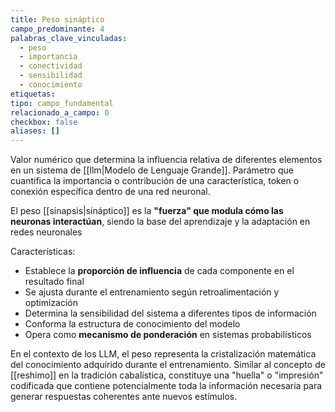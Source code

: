 ```yaml
---
title: Peso sináptico
campo_predominante: 4
palabras_clave_vinculadas:
  - peso
  - importancia
  - conectividad
  - sensibilidad
  - conocimiento
etiquetas: 
tipo: campo_fundamental
relacionado_a_campo: 0
checkbox: false
aliases: []
---
```

Valor numérico que determina la influencia relativa de diferentes elementos en un sistema de [[llm|Modelo de Lenguaje Grande]]. Parámetro que cuantifica la importancia o contribución de una característica, token o conexión específica dentro de una red neuronal.

El peso [[sinapsis|sináptico]] es la **"fuerza" que modula cómo las neuronas interactúan**, siendo la base del aprendizaje y la adaptación en redes neuronales

Características:
- Establece la **proporción de influencia** de cada componente en el resultado final
- Se ajusta durante el entrenamiento según retroalimentación y optimización
- Determina la sensibilidad del sistema a diferentes tipos de información
- Conforma la estructura de conocimiento del modelo
- Opera como **mecanismo de ponderación** en sistemas probabilísticos

En el contexto de los LLM, el peso representa la cristalización matemática del conocimiento adquirido durante el entrenamiento. Similar al concepto de [[reshimo]] en la tradición cabalística, constituye una "huella" o "impresión" codificada que contiene potencialmente toda la información necesaria para generar respuestas coherentes ante nuevos estímulos.

